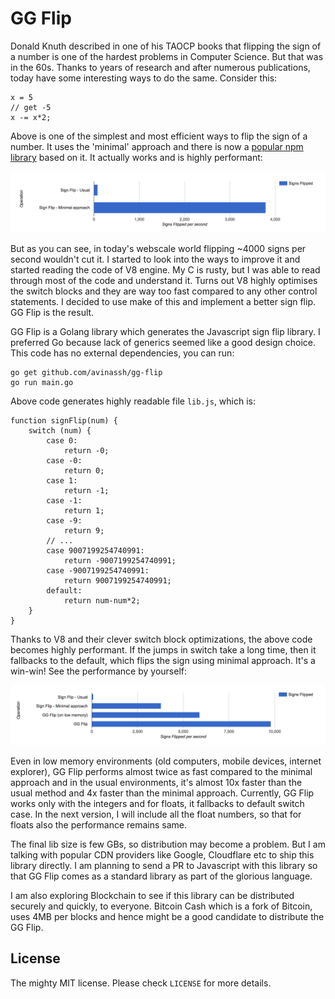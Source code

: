 # GG Flip

Donald Knuth described in one of his TAOCP books that flipping the sign of a number is one of the hardest problems in Computer Science. But that was in the 60s. Thanks to years of research and after numerous publications, today have some interesting ways to do the same. Consider this: 

```
x = 5
// get -5
x -= x*2;
```

Above is one of the simplest and most efficient ways to flip the sign of a number. It uses the 'minimal' approach and there is now a [popular npm library](https://github.com/avinassh/sign-flip) based on it. It actually works and is highly performant:

![performance-report](perf.png)

But as you can see, in today's webscale world flipping ~4000 signs per second wouldn't cut it. I started to look into the ways to improve it and started reading the code of V8 engine. My C is rusty, but I was able to read through most of the code and understand it. Turns out V8 highly optimises the switch blocks and they are way too fast compared to any other control statements. I decided to use make of this and implement a better sign flip. GG Flip is the result.

GG Flip is a Golang library which generates the Javascript sign flip library. I preferred Go because lack of generics seemed like a good design choice. This code has no external dependencies, you can run:

```
go get github.com/avinassh/gg-flip
go run main.go
```

Above code generates highly readable file `lib.js`, which is:

```
function signFlip(num) {
    switch (num) {
        case 0:
            return -0;
        case -0:
            return 0;
        case 1:
            return -1;
        case -1:
            return 1;
        case -9:
            return 9;
        // ...
        case 9007199254740991:
            return -9007199254740991;
        case -9007199254740991:
            return 9007199254740991;
        default:
            return num-num*2;
    }
}
```

Thanks to V8 and their clever switch block optimizations, the above code becomes highly performant. If the jumps in switch take a long time, then it fallbacks to the default, which flips the sign using minimal approach. It's a win-win! See the performance by yourself:

![performance-report2](perf2.png)

Even in low memory environments (old computers, mobile devices, internet explorer), GG Flip performs almost twice as fast compared to the minimal approach and in the usual environments, it's almost 10x faster than the usual method and 4x faster than the minimal approach. Currently, GG Flip works only with the integers and for floats, it fallbacks to default switch case. In the next version, I will include all the float numbers, so that for floats also the performance remains same.

The final lib size is few GBs, so distribution may become a problem. But I am talking with popular CDN providers like Google, Cloudflare etc to ship this library directly. I am planning to send a PR to Javascript with this library so that GG Flip comes as a standard library as part of the glorious language.

I am also exploring Blockchain to see if this library can be distributed securely and quickly, to everyone. Bitcoin Cash which is a fork of Bitcoin, uses 4MB per blocks and hence might be a good candidate to distribute the GG Flip.

## License

The mighty MIT license. Please check `LICENSE` for more details.
